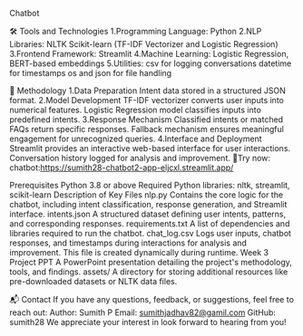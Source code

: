 Chatbot


🛠️ Tools and Technologies
	1.Programming Language: Python
	2.NLP Libraries:
		NLTK
		Scikit-learn (TF-IDF Vectorizer and Logistic Regression)
	3.Frontend Framework: Streamlit
	4.Machine Learning: Logistic Regression, BERT-based embeddings
	5.Utilities:
		csv for logging conversations
		datetime for timestamps
		os and json for file handling

  🧠 Methodology
	1.Data Preparation
			Intent data stored in a structured JSON format.
	2.Model Development
			TF-IDF vectorizer converts user inputs into numerical features.
			Logistic Regression model classifies inputs into predefined intents.
	3.Response Mechanism
			Classified intents or matched FAQs return specific responses.
			Fallback mechanism ensures meaningful engagement for unrecognized queries.
	4.Interface and Deployment
			Streamlit provides an interactive web-based interface for user interactions.
			Conversation history logged for analysis and improvement.
🤖Try now:
	chatbot:https://sumith28-chatbot2-app-eljcxl.streamlit.app/

 Prerequisites
	Python 3.8 or above
		Required Python libraries: nltk, streamlit, scikit-learn
  Description of Key Files
	nlp.py
		Contains the core logic for the chatbot, including intent classification, response generation, and Streamlit interface.
	intents.json
		A structured dataset defining user intents, patterns, and corresponding responses.
	requirements.txt
		A list of dependencies and libraries required to run the chatbot.
	chat_log.csv
		Logs user inputs, chatbot responses, and timestamps during interactions for analysis and improvement. This file is created dynamically during runtime.
	Week 3 Project PPT
		A PowerPoint presentation detailing the project's methodology, tools, and findings.
	assets/
		A directory for storing additional resources like pre-downloaded datasets or NLTK data files.

  📬 Contact
		If you have any questions, feedback, or suggestions, feel free to reach out:
	Author: Sumith P
	Email: sumithjadhav82@gamil.com
	GitHub: sumith28
We appreciate your interest in look forward to hearing from you!

	
 
